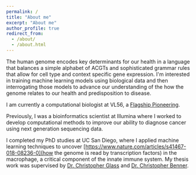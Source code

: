 ```yaml
---
permalink: /
title: "About me"
excerpt: "About me"
author_profile: true
redirect_from: 
  - /about/
  - /about.html
---
```


The human genome encodes key determinants for our health in a language that balances a simple alphabet of ACGTs and sophisticated grammar rules that allow for cell type and context specific gene expression. I'm interested in training machine learning models using biological data and then interrogating those models to advance our understanding of the how the genome relates to our health and predisposition to disease.

I am currently a computational biologist at VL56, a [Flagship Pioneering](https://www.flagshippioneering.com).

Previously, I was a bioinformatics scientist at Illumina where I worked to develop computational methods to improve our ability to diagnose cancer using next generation sequencing data.

I completed my PhD studies at UC San Diego, where I applied machine learning techniques to uncover [https://www.nature.com/articles/s41467-018-08236-0](how the genome is read by transcription factors) in the macrophage, a critical component of the innate immune system. My thesis work was supervised by [Dr. Christopher Glass](http://cmm.ucsd.edu/glass/glasslab/about.html) and [Dr. Christopher Benner](http://homer.ucsd.edu/BennerLab/).
